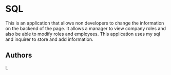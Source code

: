 # SQL

This is an application that allows non developers to change the information on the backend of the page.
It allows a manager to view company roles and also be able to modify roles and employees.
This application uses my sql and inquirer to store and add information.

## Authors

L